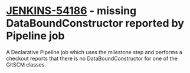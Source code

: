 # [JENKINS-54186](https://issues.jenkins.io/browse/JENKINS-54186) - missing DataBoundConstructor reported by Pipeline job

A Declarative Pipeline job which uses the milestone step and performs
a checkout reports that there is no DataBoundConstructor for one of the
GitSCM classes.
